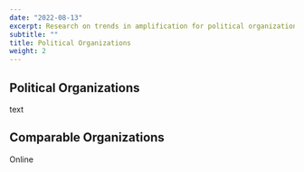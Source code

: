 ```yaml
---
date: "2022-08-13"
excerpt: Research on trends in amplification for political organizations and analysis of competitors
subtitle: ""
title: Political Organizations
weight: 2
---
```



## Political Organizations

text

## Comparable Organizations

Online

